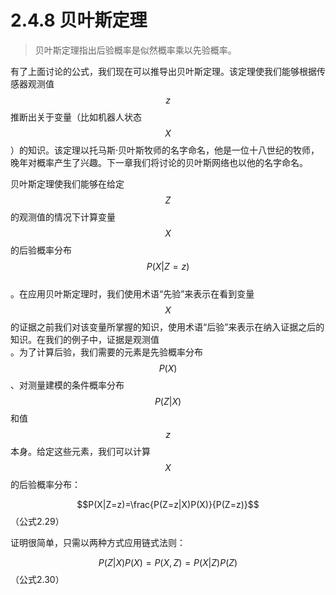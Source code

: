# 2.4.8 贝叶斯定理

> 贝叶斯定理指出后验概率是似然概率乘以先验概率。

有了上面讨论的公式，我们现在可以推导出贝叶斯定理。该定理使我们能够根据传感器观测值$$z$$推断出关于变量（比如机器人状态$$X$$）的知识。该定理以托马斯·贝叶斯牧师的名字命名，他是一位十八世纪的牧师，晚年对概率产生了兴趣。下一章我们将讨论的贝叶斯网络也以他的名字命名。

贝叶斯定理使我们能够在给定$$Z$$的观测值的情况下计算变量$$X$$的后验概率分布$$P(X|Z=z)$$\
。在应用贝叶斯定理时，我们使用术语“先验”来表示在看到变量$$X$$的证据之前我们对该变量所掌握的知识，使用术语“后验”来表示在纳入证据之后的知识。在我们的例子中，证据是观测值\
。为了计算后验，我们需要的元素是先验概率分布$$P(X)$$、对测量建模的条件概率分布$$P(Z|X)$$和值$$z$$本身。给定这些元素，我们可以计算$$X$$的后验概率分布：

$$P(X|Z=z)=\frac{P(Z=z|X)P(X)}{P(Z=z)}$$（公式2.29）

证明很简单，只需以两种方式应用链式法则：

$$P(Z|X)P(X)=P(X,Z)=P(X|Z)P(Z)$$（公式2.30）

